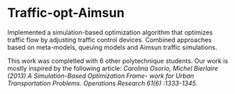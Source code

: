 # Traffic-opt-Aimsun
Implemented a simulation-based optimization algorithm that optimizes traffic flow by adjusting traffic control devices.
Combined approaches based on meta-models, queuing models and Aimsun traffic simulations.

This work was completled with 6 other polytechnique students.
Our work is mostly inspired by the following article: *Carolina Osorio, Michel Bierlaire (2013) A Simulation-Based Optimization Frame-
work for Urban Transportation Problems. Operations Research 61(6) :1333-1345.*

